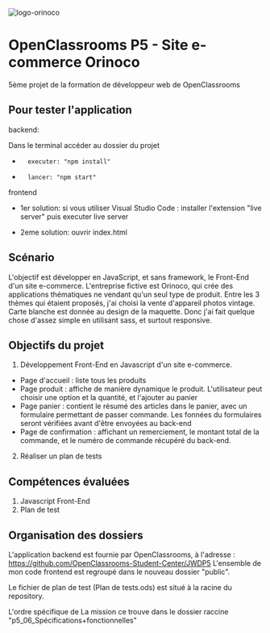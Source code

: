 ![logo-orinoco](https://github.com/ogras-yasin/OGRAS_Yasin_P05_30072021/assets/73762913/a90fd346-d54b-4560-9cec-d68425d882ca)

# OpenClassrooms P5 - Site e-commerce Orinoco



5ème projet de la formation de développeur web de OpenClassrooms

## Pour tester l'application
backend:

 Dans le terminal accéder au dossier du projet
-   	executer: "npm install"
-	    lancer: "npm start"



frontend



- 1er solution: si vous utiliser Visual Studio Code : installer l'extension "live server" puis executer live server

- 2eme solution: ouvrir index.html

## Scénario
L'objectif est développer en JavaScript, et sans framework, le Front-End d'un site e-commerce.
L'entreprise fictive est Orinoco, qui crée des applications thématiques ne vendant qu'un seul type de produit. Entre les 3 thèmes qui étaient proposés, j'ai choisi la vente d'appareil photos vintage.
Carte blanche est donnée au design de la maquette. Donc j'ai fait quelque chose d'assez simple en utilisant sass, et surtout responsive.

## Objectifs du projet
1.	Développement Front-End en Javascript d'un site e-commerce.
-	Page d'accueil : liste tous les produits
-	Page produit : affiche de manière dynamique le produit. L'utilisateur peut choisir une option et la quantité, et l'ajouter au panier
-	Page panier : contient le résumé des articles dans le panier, avec un formulaire permettant de passer commande. Les fonnées du formulaires seront vérifiées avant d'être envoyées au back-end
-	Page de confirmation : affichant un remerciement, le montant total de la commande, et le numéro de commande récupéré du back-end.

2.	Réaliser un plan de tests

## Compétences évaluées
1.	Javascript Front-End
2.	Plan de test

## Organisation des dossiers
L'application backend est fournie par OpenClassrooms, à l'adresse : https://github.com/OpenClassrooms-Student-Center/JWDP5
L'ensemble de mon code frontend est regroupé dans le nouveau dossier "public".

Le fichier de plan de test (Plan de tests.ods) est situé à la racine du repository.

L'ordre spécifique de La mission ce trouve dans le dossier raccine "p5_06_Spécifications+fonctionnelles"


